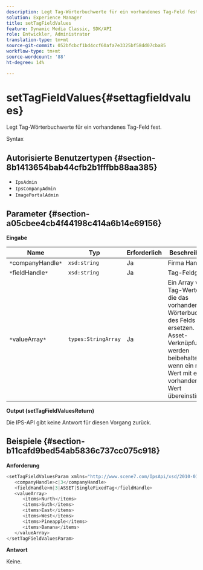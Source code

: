 ```yaml
---
description: Legt Tag-Wörterbuchwerte für ein vorhandenes Tag-Feld fest.
solution: Experience Manager
title: setTagFieldValues
feature: Dynamic Media Classic, SDK/API
role: Entwickler, Administrator
translation-type: tm+mt
source-git-commit: 052bfcbcf1bd4ccf60afa7e3325bf58dd07cba85
workflow-type: tm+mt
source-wordcount: '88'
ht-degree: 14%

---
```



# setTagFieldValues{#settagfieldvalues}

Legt Tag-Wörterbuchwerte für ein vorhandenes Tag-Feld fest.

Syntax

## Autorisierte Benutzertypen {#section-8b1413654bab44cfb2b1fffbb88aa385}

* `IpsAdmin`
* `IpsCompanyAdmin`
* `ImagePortalAdmin`

## Parameter {#section-a05cbee4cb4f44198c414a6b14e69156}

**Eingabe**

| Name | Typ | Erforderlich | Beschreibung |
|---|---|---|---|
| `*`companyHandle`*` | `xsd:string` | Ja | Firma Handle. |
| `*`fieldHandle`*` | `xsd:string` | Ja | Tag-Feldgriff. |
| `*`valueArray`*` | `types:StringArray` | Ja | Ein Array von Tag-Werten, die das vorhandene Wörterbuch des Felds ersetzen. Asset-Verknüpfungen werden beibehalten, wenn ein neuer Wert mit einem vorhandenen Wert übereinstimmt. |

**Output (setTagFieldValuesReturn)**

Die IPS-API gibt keine Antwort für diesen Vorgang zurück.

## Beispiele {#section-b11cafd9bed54ab5836c737cc075c918}

**Anforderung**

```java
<setTagFieldValuesParam xmlns="http://www.scene7.com/IpsApi/xsd/2010-01-31">
   <companyHandle>c|3</companyHandle>
   <fieldHandle>m|3|ASSET|SingleFixedTag</fieldHandle>
   <valueArray>
      <items>Nurth</items>
      <items>Suth</items>
      <items>East</items>
      <items>West</items>
      <items>Pineapple</items>
      <items>Banana</items>
   </valueArray>
</setTagFieldValuesParam>
```

**Antwort**

Keine.
